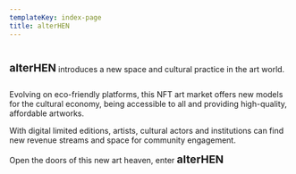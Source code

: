 ```yaml
---
templateKey: index-page
title: alterHEN
---
```

<h1 class="logo-text" style="font-size: 1.2rem; font-weight: bold; display: inline-block">alter<span>HEN</span></h1>  introduces a new space and cultural practice in the art world.<br>

Evolving on eco-friendly platforms, this NFT art market offers new models for the cultural economy, being accessible to all and providing high-quality, affordable artworks.<br>

With digital limited editions, artists, cultural actors and institutions can find new revenue streams and space for community engagement.<br>

Open the doors of this new art heaven, enter <span class="logo-text" style="font-size: 1.2rem; font-weight: bold; display: inline-block">alter<span>HEN</span></span>
